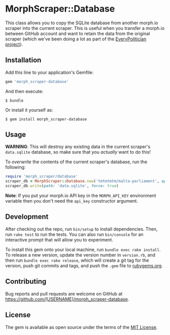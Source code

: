 # MorphScraper::Database

This class allows you to copy the SQLite database from another morph.io scraper
into the current scraper. This is useful when you transfer a morph.io between
GitHub account and want to retain the data from the original scraper (which
we've been doing a lot as part of the
[EveryPolitician project](http://everypolitician.org/)).

## Installation

Add this line to your application's Gemfile:

```ruby
gem 'morph_scraper-database'
```

And then execute:

    $ bundle

Or install it yourself as:

    $ gem install morph_scraper-database

## Usage

**WARNING**: This will destroy any existing data in the current scraper's `data.sqlite` database, so make sure that you _actually_ want to do this!

To *overwrite* the contents of the current scraper's database, run the following:

```ruby
require 'morph_scraper/database'
scraper_db = MorphScraper::Database.new('tmtmtmtm/malta-parliament', api_key: 'replace_with_your_morph_api_key')
scraper_db.write(path: 'data.sqlite', force: true)
```

**Note**: If you put your morph.io API key in the `MORPH_API_KEY` environment variable then you don't need the `api_key` constructor argument.

## Development

After checking out the repo, run `bin/setup` to install dependencies. Then, run `rake test` to run the tests. You can also run `bin/console` for an interactive prompt that will allow you to experiment.

To install this gem onto your local machine, run `bundle exec rake install`. To release a new version, update the version number in `version.rb`, and then run `bundle exec rake release`, which will create a git tag for the version, push git commits and tags, and push the `.gem` file to [rubygems.org](https://rubygems.org).

## Contributing

Bug reports and pull requests are welcome on GitHub at https://github.com/[USERNAME]/morph_scraper-database.


## License

The gem is available as open source under the terms of the [MIT License](http://opensource.org/licenses/MIT).

